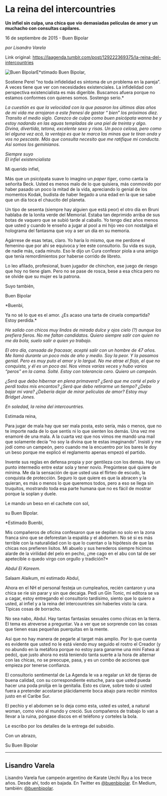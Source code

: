 # La reina del intercountries

**Un infiel sin culpa, una chica que vio demasiadas películas de amor y un muchacho con consultas capilares.**

16 de septiembre de 2015 - Buen Bipolar

_por Lisandro Varela_

Link original: https://laagenda.tumblr.com/post/129222369375/la-reina-del-intercountries

![Buen Bipolar](https://64.media.tumblr.com/f5183e7bf8bb3861c4cce5bc074333a6/tumblr_inline_pb16r8PRmH1t6q87u_500.jpg)E*stimado Buen Bipolar,  


Sostiene Perel “no toda infidelidad es síntoma de un problema en la pareja”. A veces tiene que ver con necesidades existenciales. La infidelidad con perspectiva existencialista es más digerible. Buscamos afuera porque no estamos conformes con quienes somos. Sostengo serio.* 

*La cuestión es que la velocidad con la que pasaron los últimos días años de mi vida me arrojaron a este frenesí de gastar “ bien” los próximos diez. Transito el medio siglo. Carezco de culpa como buen psicópata wanna be y estoy nadando en las aguas templadas de una piel de treinta y algo.
Divina, divertida, tetona, excelente sexo y risas. Un poco celosa, pero como leí alguna vez acá, la ventaja es que te marca las minas que te tiran onda y vos no pescaste. Más que consulta necesito que me ratifique mi conducta.
Así somos los geminianos.* 

  
*Siempre suyo*  
*El infiel existencialista* 

Mi querido infiel,  


Más que un psicópata suave lo imagino un *paper tiger*, como canta la señorita Beck. Usted es menos malo de lo que quisiera, más conmovido por haber pasado un poco la mitad de la vida, apreciando lo genial de los momentos Kodak, budista de haber llegado a una edad en la que se sabe que un día toca el chaucito del planeta.

Un tipo de sesenta (siempre hay alguien que está peor) el otro día en Bruni hablaba de la lonita verde del Memorial. Estaba tan deprimido arriba de sus botas de vaquero que se subió tarde al caballo. Yo tengo diez años menos que usted y cuando le enseño a jugar al pool a mi hijo veo con nostalgia el holograma del fantasma que voy a ser un día en su memoria.

Agárrese de esas tetas, claro. Yo haría lo mismo, que me perdone el femenino que por ahí se equivoca y lee este consultorio. Su vida es suya, de nadie más, cada minuto. Eso le dijo un Cura confesor piola a una amigo que tenía remordimientos por haberse corrido de libreto.

Lo leo afilado, profesional, buen jugador de chinchon, ese juego de riesgo que hoy no tiene glam. Pero no se pase de rosca, bese a esa chica pero no se olvide que su mujer es la patrona.

Suyo también,  

Buen Bipolar

*Buenbi,  

Ya no sé lo que es el amor. ¿Es acaso una tarta de ciruela compartida? Estoy perdida.*

*He salido con chicos muy lindos de mirada dulce y ojos cielo (?) aunque los prefiera fieros. No me faltan candidatos. Quiero siempre salir con quien no me da bola, suelo salir a quien yo trabajo.*

*El otro día, cansada de fracasar, acepté salir con un hombre de 47 años. Me llamó durante un poco más de año y medio. Soy la peor. Y la pasamos genial. Pero es muy puto el amor y lo largué. No me atrae el flojo, el que no conquista, y él es un poco así. Nos vimos varias veces y hubo varios “peros” en la cama. Solté. Estoy con tolerancia cero. Quiero un campeón.*

*¿Será que debo hibernar en plena primavera? ¿Será que me corté el pelo y perdí todos mis encantos? ¿Será que debo retirarme un tiempo? ¿Debo bajar mi vara? ¿Debería dejar de mirar películas de amor?
Estoy muy Bridget Jones.*

*En soledad, la reina del intercountries.*

Estimada reina,  


Para jugar de mala hay que ser mala posta, esto sería, más o menos, que no te importe nada de lo que sentís ni lo que sienten los demás. Una vez me enamoré de una mala. A la cuarta vez que nos vimos me mandó una mail que solamente decía “no soy la divina que te estas imaginando”. Insistí y me jodí como un campeón, pero cuando me la encuentro por los bares le doy un beso porque me explicó el reglamento apenas empezó el partido.

Invente sus reglas en defensa propia y por gentileza con los demás. Hay un punto intermedio entre estar sola y tener novio. Pregúntese qué quiere de mínima. Me da la sensación de que usted usa el flirteo de escudo, la conquista de protección. Seguro lo que quiere es que la abracen y la quieran, es más o menos lo que queremos todos, pero a eso se llega sin truquitos, mostrando toda esa parte humana que no es fácil de mostrar porque la soplan y duele.

Le mando un beso en el cachete con sol,  

su Buen Bipolar.

*Estimado Buenbi,  

Mis compañeros de oficina confesaron que se depilan no solo en la zona franca sino que se deforestan la espalda y el abdomen. No sé si es más terrible con la naturalidad con lo que lo cuentan o la hipótesis de que las chicas nos prefieren lisitos. Mi abuelo y sus herederos siempre hicimos alarde de la virilidad del pelo en pecho, ¿me cago en el abu con tal de ser apetecible o quedo virgo con orgullo y tradición?*

 *Abdul El Kareem.*

Salaam Alaikum, mi estimado Abdul,  

 
Ahora en el NH el personal festeja un cumpleaños, recién cantaron y una chica se ríe sin parar y sin que decaiga. Pedí un Gin Tonic, mi editora se va a cagar, estoy entregando el consultorio tardísimo, siento que lo quiero a usted, al infiel y a la reina del intercountries sin haberles visto la cara. Típicas cosas de borracho.

No sea nabo, Abdul. Hay tantas fantasías sexuales como chicas en la tierra. El tema es atreverse a preguntar. Va a ver que se sorprende con las cosas que tienen esas pequeñas puerquitas en la mente.

Así que no hay manera de pegarle al target más amplio. Por lo que cuenta es evidente que usted no le está viendo muy seguido el rostro el Creador (y no abundo en la metáfora porque no estoy para ganarme una mini Fatwa al pedo), que justo ahora no está teniendo tanta suerte a la hora de alternar con las chicas, no se preocupe, pasa, y es un combo de acciones que empieza por tenerse confianza.

El consultorio sentimental de La Agenda le va a regalar un kit de tijeras de buena calidad, con su correspondiente estuche, para que usted pueda hacer una poda prolija en la genitalia. Esto es clave, sobre todo si usted fuera a pretender acostarse plácidamente boca abajo para recibir mimitos justo en el Caribe Sur.

El pechio y el abdomen se lo deja como esta, usted es usted, a natural woman, como vino al mundo y creció. Sus compañeros de trabajo lo van a llevar a la ruina, póngase discos en el teléfono y corteles la bola.

Le escribo por los detalles de la entrega del subsidio.

Con un abrazo,  

Su Buen Bipolar



---

 Lisandro Varela
----------------

 Lisandro Varela fue campeón argentino de Karate Uechi Ryu a los trece años. Desde ahí, todo en bajada. En Twitter es [@buenbipolar](http://www.twitter.com/buenbipolar). En Medium, también: [@buenbipolar](https://medium.com/@buenbipolar). 

